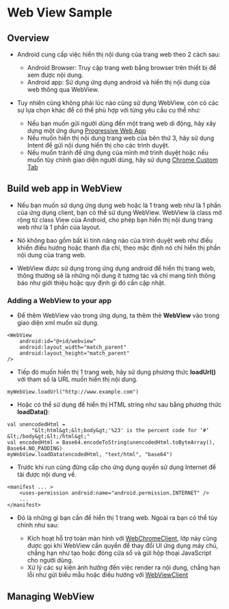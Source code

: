 # Web View Sample

## Overview

* Android cung cấp việc hiển thị nội dung của trang web theo 2 cách sau: 

    * Android Browser: Truy cập trang web bằng browser trên thiết bị để xem được nội dung.
    * Android app: Sử dụng ứng dụng android và hiển thị nội dung của web thông qua WebView.
    
* Tuy nhiên cũng không phải lúc nào cũng sử dụng WebView, còn có các sự lựa chọn khác để có thể phù hợp với từng yêu cầu cụ thể như: 

    * Nếu bạn muốn gửi người dùng đến một trang web di động, hãy xây dựng một ứng dụng [Progressive Web App](https://developers.google.com/web/progressive-web-apps/)
    * Nếu muốn hiển thị nội dung trang web của bên thứ 3, hãy sử dụng Intent để gửi nội dung hiển thị cho các trình duyệt.
    * Nếu muốn tránh để ứng dụng của mình mở trình duyệt hoặc nếu muốn tùy chỉnh giao diện người dùng, hãy sử dụng [Chrome Custom Tab](https://developer.chrome.com/multidevice/android/customtabs)

## Build web app in WebView

* Nếu bạn muốn sử dụng ứng dụng web hoặc là 1 trang web như là 1 phần của ứng dụng client, bạn có thể sử dụng WebView. WebView là class mở rộng từ class View của Android, cho phép bạn hiển thị nội dung trang web như là 1 phần của layout.

* Nó không bao gồm bất kì tính năng nào của trình duyệt web như điều khiển điều hướng hoặc thanh địa chỉ, theo mặc định nó chỉ hiển thị phần nội dung của trang web.

* WebView được sử dụng trong ứng dụng android để hiển thị trang web, thông thường sẽ là những nội dung ít tương tác và chỉ mang tính thông báo như giới thiệu hoặc quy định gì đó cần cập nhật.

### Adding a WebView to your app

* Để thêm WebView vào trong ứng dụng, ta thêm thẻ **WebView** vào trong giao diện xml muốn sử dụng.

```
<WebView
    android:id="@+id/webview"
    android:layout_width="match_parent"
    android:layout_height="match_parent"
/>
```

* Tiếp đó muốn hiển thị 1 trang web, hãy sử dụng phương thức **loadUrl()** với tham số là URL muốn hiển thị nội dung.

```
myWebView.loadUrl("http://www.example.com")
```

* Hoặc có thể sử dụng để hiển thị HTML string như sau bằng phương thức **loadData()**: 

```
val unencodedHtml =
        "&lt;html&gt;&lt;body&gt;'%23' is the percent code for ‘#‘ &lt;/body&gt;&lt;/html&gt;"
val encodedHtml = Base64.encodeToString(unencodedHtml.toByteArray(), Base64.NO_PADDING)
myWebView.loadData(encodedHtml, "text/html", "base64")
```

* Trước khi run cũng đừng cấp cho ứng dụng quyền sử dụng Internet để tải được nội dung về.

```
<manifest ... >
    <uses-permission android:name="android.permission.INTERNET" />
    ...
</manifest>
```

* Đó là những gì bạn cần để hiển thị 1 trang web. Ngoài ra bạn có thể tùy chỉnh như sau: 

    * Kích hoạt hỗ trợ toàn màn hình với [WebChromeClient](https://developer.android.com/reference/android/webkit/WebChromeClient), lớp này cũng được gọi khi WebView cần quyền để thay đổi UI ứng dụng máy chủ, chẳng hạn như tạo hoặc đóng cửa sổ và gửi hộp thoại JavaScript cho người dùng.
    * Xử lý các sự kiện ảnh hưởng đến việc render ra nội dung, chẳng hạn lỗi như gửi biểu mẫu hoặc điều hướng với [WebViewClient]() 

## Managing WebView

